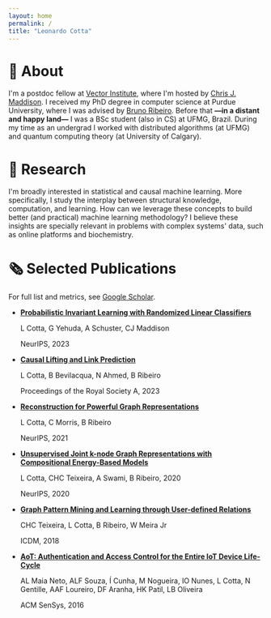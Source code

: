 ```yaml
---
layout: home
permalink: /
title: "Leonardo Cotta"
---
```


# 💬 About

I'm a postdoc fellow at [Vector Institute](https://vectorinstitute.ai/), where I'm hosted by [Chris J. Maddison](https://www.cs.toronto.edu/~cmaddis/). I received my PhD degree in computer science at Purdue University, where I was advised by [Bruno Ribeiro](https://www.cs.purdue.edu/homes/ribeirob/). Before that **—**in a distant and happy land**—** I was a BSc student (also in CS) at UFMG, Brazil. During my time as an undergrad I worked with distributed algorithms (at UFMG) and quantum computing theory (at University of Calgary).

# 📝 Research

I'm broadly interested in statistical and causal machine learning. More specifically, I study the interplay between structural knowledge, computation, and learning. How can we leverage these concepts to build better (and practical) machine learning methodology? I believe these insights are specially relevant in problems with complex systems' data, such as online platforms and biochemistry.

# 🗞️ Selected Publications

For full list and metrics, see [Google Scholar](https://scholar.google.com/citations?user=0GI4MyoAAAAJ&hl=pt-BR).

- **[Probabilistic Invariant Learning with Randomized Linear Classifiers](https://openreview.net/forum?id=WwP2JaXAtB)**
    
    L Cotta, G Yehuda, A Schuster, CJ Maddison
    
    NeurIPS, 2023
    
- **[Causal Lifting and Link Prediction](https://royalsocietypublishing.org/doi/full/10.1098/rspa.2023.0121)**
    
    L Cotta, B Bevilacqua, N Ahmed, B Ribeiro
    
    Proceedings of the Royal Society A, 2023
    
- **[Reconstruction for Powerful Graph Representations](https://papers.nips.cc/paper_files/paper/2021/hash/0d8080853a54f8985276b0130266a657-Abstract.html)**
    
    L Cotta, C Morris, B Ribeiro
    
    NeurIPS, 2021
    
- **[Unsupervised Joint k-node Graph Representations with Compositional Energy-Based Models](https://papers.nips.cc/paper_files/paper/2020/hash/cba0a4ee5ccd02fda0fe3f9a3e7b89fe-Abstract.html)**
    
    L Cotta, CHC Teixeira, A Swami, B Ribeiro, 2020
    
    NeurIPS, 2020
    
- **[Graph Pattern Mining and Learning through User-defined Relations](https://ieeexplore.ieee.org/document/8594979)**
    
    CHC Teixeira, L Cotta, B Ribeiro, W Meira Jr
    
    ICDM, 2018
    
- **[AoT: Authentication and Access Control for the Entire IoT Device Life-Cycle](https://dl.acm.org/doi/10.1145/2994551.2994555)**
    
    AL Maia Neto, ALF Souza, Í Cunha, M Nogueira, IO Nunes, L Cotta, N Gentille, AAF Loureiro, DF Aranha, HK Patil, LB Oliveira
    
    ACM SenSys, 2016

